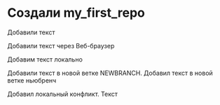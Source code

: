 ﻿#  Создали my_first_repo

Добавили текст

Добавили текст через Веб-браузер

Добавим текст локально

Добавили текст в новой ветке NEWBRANCH.
Добавил текст в новой ветке ньюбренч

Добавил локальный конфликт. Текст